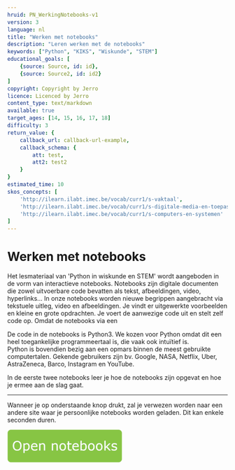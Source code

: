 ```yaml
---
hruid: PN_WerkingNotebooks-v1
version: 3
language: nl
title: "Werken met notebooks"
description: "Leren werken met de notebooks"
keywords: ["Python", "KIKS", "Wiskunde", "STEM"]
educational_goals: [
    {source: Source, id: id}, 
    {source: Source2, id: id2}
]
copyright: Copyright by Jerro
licence: Licenced by Jerro
content_type: text/markdown
available: true
target_ages: [14, 15, 16, 17, 18]
difficulty: 3
return_value: {
    callback_url: callback-url-example,
    callback_schema: {
        att: test,
        att2: test2
    }
}
estimated_time: 10
skos_concepts: [
    'http://ilearn.ilabt.imec.be/vocab/curr1/s-vaktaal', 
    'http://ilearn.ilabt.imec.be/vocab/curr1/s-digitale-media-en-toepassingen', 
    'http://ilearn.ilabt.imec.be/vocab/curr1/s-computers-en-systemen'
]
---
```


# Werken met notebooks

Het lesmateriaal van 'Python in wiskunde en STEM' wordt aangeboden in de vorm van interactieve notebooks. Notebooks zijn digitale documenten die zowel uitvoerbare code bevatten als tekst, afbeeldingen, video, hyperlinks... In onze notebooks worden nieuwe begrippen aangebracht via tekstuele uitleg, video en afbeeldingen. Je vindt er uitgewerkte voorbeelden en kleine en grote opdrachten. Je voert de aanwezige code uit en stelt zelf code op. Omdat de notebooks via een 

De code in de notebooks is Python3. We kozen voor Python omdat dit een heel toegankelijke programmeertaal is, die vaak ook intuïtief is.  
Python is bovendien bezig aan een opmars binnen de meest gebruikte computertalen. Gekende gebruikers zijn bv. Google, NASA, Netflix, Uber, AstraZeneca, Barco, Instagram en YouTube.

In de eerste twee notebooks leer je hoe de notebooks zijn opgevat en hoe je ermee aan de slag gaat. 

---
Wanneer je op onderstaande knop drukt, zal je verwezen worden naar een andere site waar je persoonlijke notebooks worden geladen. Dit kan enkele seconden duren.

[![](embed/Knop.png "Knop")](https://kiks.ilabt.imec.be/jupyterhub/?id=0101 "Notebooks Werking")